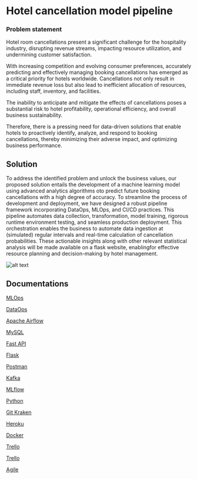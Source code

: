 # Hotel cancellation model pipeline

### Problem statement 

Hotel room cancellations present a significant challenge for the hospitality industry, disrupting revenue streams, impacting resource utilization, and undermining customer satisfaction. 

With increasing competition and evolving consumer preferences, accurately predicting and effectively managing booking cancellations has emerged as a critical priority for hotels worldwide. Cancellations not only result in immediate revenue loss but also lead to inefficient allocation of resources, including staff, inventory, and facilities.

The inability to anticipate and mitigate the effects of cancellations poses a substantial risk to hotel profitability, operational efficiency, and overall business sustainability. 

Therefore, there is a pressing need for data-driven solutions that enable hotels to proactively identify, analyze, and respond to booking cancellations, thereby minimizing their adverse impact, and optimizing business performance.


## Solution 

To address the identified problem and unlock the business values, our proposed solution entails the development of a machine learning model using advanced analytics algorithms oto predict future booking cancellations  with a high degree of accuracy. To streamline the process of development and deployment, we have designed a robust pipeline framework incorporating DataOps, MLOps, and CI/CD practices. This pipeline automates data collection, transformation, model training, rigorous runtime environment testing, and seamless production deployment. This orchestration enables the business to automate data ingestion at (simulated) regular intervals and real-time calculation of cancellation probabilities. These actionable insights along with other relevant statistical analysis will be made available on a flask website, enablingfor effective resource planning and decision-making by hotel management.

![alt text](Assets/image.png)



## Documentations

[MLOps](https://cloud.google.com/architecture/mlops-continuous-delivery-and-automation-pipelines-in-machine-learning)

[DataOps](https://docs.dataops.live/docs/about-dataops/)

[Apache Airflow](https://airflow.apache.org/docs/)

[MySQL](https://dev.mysql.com/doc/)

[Fast API](https://devdocs.io/fastapi/)

[Flask](https://flask.palletsprojects.com/en/3.0.x/)

[Postman](https://learning.postman.com/docs/publishing-your-api/documenting-your-api/)

[Kafka](https://kafka.apache.org/documentation/) 

[MLflow](https://www.run.ai/guides/machine-learning-operations/mlflow)

[Python](https://docs.python.org/3/)

[Git Kraken](https://www.gitkraken.com/)

[Heroku](https://devcenter.heroku.com/categories/reference)

[Docker](https://docker-docs.uclv.cu/)

[Trello](https://trello.com/guide)

[Trello](https://trello.com/guide)

[Agile](https://document360.com/blog/agile-documentation/)
